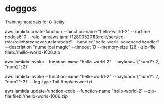 # doggos
Training materials for O'Reilly

aws lambda create-function --function-name "hello-world-2" --runtime nodejs6.10 --role "arn:aws:iam::712800520113:role/service-role/rolethatcanexecutelambdas" --handler "hello-world-advanced.handler"  --description "numerical magic" --timeout 10 --memory-size 128 --zip-file fileb://hello-world-1006.zip

aws lambda invoke --function-name "hello-world-2" --payload='{"num1": 2, "num2": 2}'

aws lambda invoke --function-name "hello-world-2" --payload='{"num1": 2, "num2": 2}' --log-type Tail /tmp/answer.txt

aws lambda update-function-code --function-name "hello-world-2" --zip-file fileb://hello-world-1006.zip
